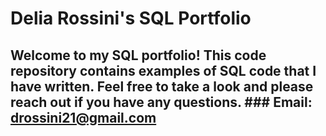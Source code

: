 # Delia Rossini's SQL Portfolio
## Welcome to my SQL portfolio! This code repository contains examples of SQL code that I have written. Feel free to take a look and please reach out if you have any questions. ### Email: drossini21@gmail.com
